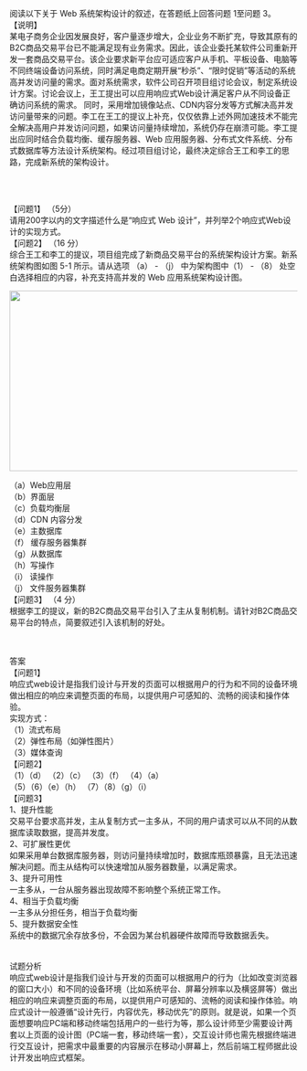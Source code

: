 <div class="detail lh2"><p>阅读以下关于 Web 系统架构设计的叙述，在答题纸上回答问题 1至问题 3。<br/>【说明】<br/>某电子商务企业因发展良好，客户量逐步增大，企业业务不断扩充，导致其原有的B2C商品交易平台已不能满足现有业务需求。因此，该企业委托某软件公司重新开发一套商品交易平台。该企业要求新平台应可适应客户从手机、平板设备、电脑等不同终端设备访问系统，同时满足电商定期开展“秒杀”、“限时促销”等活动的系统高并发访问量的需求。面对系统需求，软件公司召开项目组讨论会议，制定系统设计方案。讨论会议上，王工提出可以应用响应式Web设计满足客户从不同设备正确访问系统的需求。 同时，采用增加镜像站点、CDN内容分发等方式解决高并发访问量带来的问题。李工在王工的提议上补充，仅仅依靠上述外网加速技术不能完全解决高用户并发访问问题，如果访问量持续增加，系统仍存在崩溃可能。李工提出应同时结合负载均衡、缓存服务器、Web 应用服务器、分布式文件系统、分布式数据库等方法设计系统架构。经过项目组讨论，最终决定综合王工和李工的思路，完成新系统的架构设计。</p><br/><br/><p>【问题1】 （5分）<br/>请用200字以内的文字描述什么是“响应式 Web 设计”，并列举2个响应式Web设计的实现方式。<br/>【问题2】 （16 分）<br/>综合王工和李工的提议，项目组完成了新商品交易平台的系统架构设计方案。新系统架构图如图 5-1 所示。请从选项 （a） - （j） 中为架构图中（1） - （8） 处空白选择相应的内容，补充支持高并发的 Web 应用系统架构设计图。<br/></p>
<img alt="" src="https://lstatic.xisaiwang.com/tiku/uploadfiles/2017-11/c46458852745421080832e94a098a3e4_.png" style="width: 759px; height: 316px;"/><br/><p>（a）Web应用层<br/>（b）界面层<br/>（c）负载均衡层<br/>（d）CDN 内容分发<br/>（e）主数据库<br/>（f） 缓存服务器集群<br/>（g）从数据库<br/>（h）写操作<br/>（i） 读操作<br/>（j） 文件服务器集群<br/> 【问题3】 （4 分）<br/>根据李工的提议，新的B2C商品交易平台引入了主从复制机制。请针对B2C商品交易平台的特点，简要叙述引入该机制的好处。<br/></p><br/><br/>答案<br/>【问题1】<br/>
响应式web设计是指我们设计与开发的页面可以根据用户的行为和不同的设备环境做出相应的响应来调整页面的布局，以提供用户可感知的、流畅的阅读和操作体验。<br/>
实现方式：<br/>
（1）流式布局<br/>
（2）弹性布局（如弹性图片）<br/>
（3）媒体查询<br/>
【问题2】<br/>
（1）（d）       （2）（c）                 （3）（f）                 （4）（a）               <br/>
（5）（6）（e）（h）                          （7）（8）（g）（i）       <br/>
【问题3】<br/>
1、提升性能<br/>
交易平台要求高并发，主从复制方式一主多从，不同的用户请求可以从不同的从数据库读取数据，提高并发度。<br/>
2、可扩展性更优<br/>
如果采用单台数据库服务器，则访问量持续增加时，数据库瓶颈暴露，且无法迅速解决问题。而主从结构可以快速增加从服务器数量，以满足需求。<br/>
3、提升可用性<br/>
一主多从，一台从服务器出现故障不影响整个系统正常工作。<br/>
4、相当于负载均衡<br/>
一主多从分担任务，相当于负载均衡<br/>
5、提升数据安全性<br/>
系统中的数据冗余存放多份，不会因为某台机器硬件故障而导致数据丢失。<br/><br/><br/>试题分析<br/>响应式web设计是指我们设计与开发的页面可以根据用户的行为（比如改变浏览器的窗口大小）和不同的设备环境（比如系统平台、屏幕分辨率以及横竖屏等）做出相应的响应来调整页面的布局，以提供用户可感知的、流畅的阅读和操作体验。响应式设计一般遵循“设计先行，内容优先，移动优先”的原则。就是说，如果一个页面想要响应PC端和移动终端包括用户的一些行为等，那么设计师至少需要设计两套以上页面的设计图（PC端一套，移动终端一套），交互设计师也需先根据终端进行交互设计，把需求中最重要的内容展示在移动小屏幕上，然后前端工程师据此设计开发出响应式框架。<br/></div>